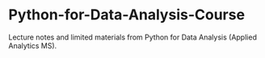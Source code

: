 # Python-for-Data-Analysis-Course

Lecture notes and limited materials from Python for Data Analysis (Applied Analytics MS). 
